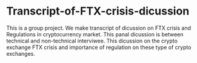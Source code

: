 # Transcript-of-FTX-crisis-dicussion
This is a group project. We make transcript of dicussion on FTX crisis and Regulations in cryptocurrency market. This panal dicussion is between technical and non-technical interviwee. This dicussion on the crypto exchange FTX crisis and importance of regulation on these type of crypto exchanges. 
